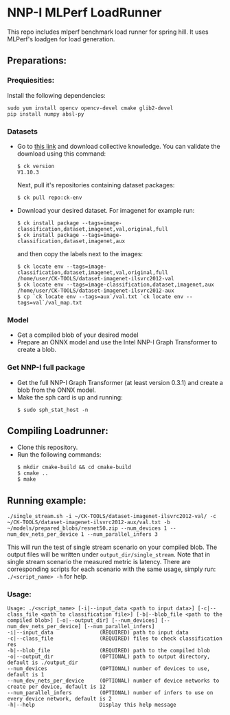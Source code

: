 # NNP-I MLPerf LoadRunner

This repo includes mlperf benchmark load runner for spring hill. It uses MLPerf's loadgen for load generation.

## Preparations:
### Prequiesities:
Install the following dependencies:
```
sudo yum install opencv opencv-devel cmake glib2-devel
pip install numpy absl-py
```
### Datasets
- Go to [this link](https://github.com/ctuning/ck) and download collective knowledge.
  You can validate the download using this command:
  ```
  $ ck version
  V1.10.3
  ```
  Next, pull it's repositories containing dataset packages:
  ```
  $ ck pull repo:ck-env
  ```
- Download your desired dataset.
  For imagenet for example run:
  ```
  $ ck install package --tags=image-classification,dataset,imagenet,val,original,full
  $ ck install package --tags=image-classification,dataset,imagenet,aux
  ```
  and then copy the labels next to the images:
  ```
  $ ck locate env --tags=image-classification,dataset,imagenet,val,original,full
  /home/user/CK-TOOLS/dataset-imagenet-ilsvrc2012-val
  $ ck locate env --tags=image-classification,dataset,imagenet,aux
  /home/user/CK-TOOLS/dataset-imagenet-ilsvrc2012-aux
  $ cp `ck locate env --tags=aux`/val.txt `ck locate env --tags=val`/val_map.txt
  ```
### Model
- Get a compiled blob of your desired model
- Prepare an ONNX model and use the Intel NNP-I Graph Transformer to create a blob.
### Get NNP-I full package
- Get the full NNP-I Graph Transformer (at least version 0.3.1) and create a blob from the ONNX model.
- Make the sph card is up and running:
	```
	$ sudo sph_stat_host -n
	```

## Compiling Loadrunner:
- Clone this repository.
- Run the following commands:
	```
	$ mkdir cmake-build && cd cmake-build
	$ cmake ..
	$ make
	```

## Running example:
```
./single_stream.sh -i ~/CK-TOOLS/dataset-imagenet-ilsvrc2012-val/ -c ~/CK-TOOLS/dataset-imagenet-ilsvrc2012-aux/val.txt -b ~/models/prepared_blobs/resnet50.zip --num_devices 1 --num_dev_nets_per_device 1 --num_parallel_infers 3

```
This will run the test of single stream scenario on your compiled blob. The output files will be written under `output_dir/single_stream`.
Note that in single stream scenario the measured metric is latency.
There are corresponding scripts for each scenario with the same usage, simply run:
``` ./<script_name> -h ``` for help.

### Usage:
```
Usage: ./<script_name> [-i|--input_data <path to input data>] [-c|--class_file <path to classification file>] [-b|--blob_file <path to the compiled blob>] [-o|--output_dir] [--num_devices] [--num_dev_nets_per_device] [--num_parallel_infers]
-i|--input_data               (REQUIRED) path to input data
-c|--class_file               (REQUIRED) files to check classification res
-b|--blob_file                (REQUIRED) path to the compiled blob
-o|--output_dir               (OPTIONAL) path to output directory, default is ./output_dir
--num_devices                 (OPTIONAL) number of devices to use, default is 1
--num_dev_nets_per_device     (OPTIONAL) number of device networks to create per device, default is 12
--num_parallel_infers         (OPTIONAL) number of infers to use on every device network, default is 2
-h|--help                     Display this help message
```
